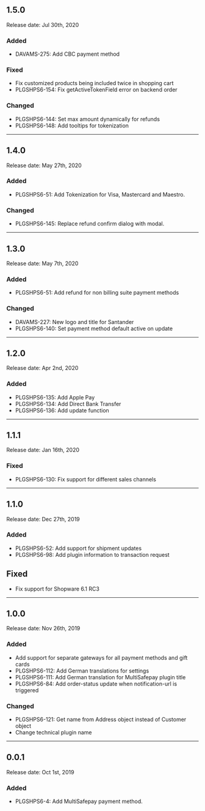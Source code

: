 ## 1.5.0
Release date: Jul 30th, 2020

### Added
+ DAVAMS-275: Add CBC payment method

### Fixed
+ Fix customized products being included twice in shopping cart
+ PLGSHPS6-154: Fix getActiveTokenField error on backend order

### Changed
+ PLGSHPS6-144: Set max amount dynamically for refunds
+ PLGSHPS6-148: Add tooltips for tokenization

***

## 1.4.0
Release date: May 27th, 2020

### Added
+ PLGSHPS6-51: Add Tokenization for Visa, Mastercard and Maestro. 

### Changed
+ PLGSHPS6-145: Replace refund confirm dialog with modal.

***

## 1.3.0
Release date: May 7th, 2020

### Added
+ PLGSHPS6-51: Add refund for non billing suite payment methods

### Changed
+ DAVAMS-227: New logo and title for Santander
+ PLGSHPS6-140: Set payment method default active on update

***

## 1.2.0
Release date: Apr 2nd, 2020

### Added
+ PLGSHPS6-135: Add Apple Pay
+ PLGSHPS6-134: Add Direct Bank Transfer
+ PLGSHPS6-136: Add update function

***

## 1.1.1
Release date: Jan 16th, 2020

### Fixed
+ PLGSHPS6-130: Fix support for different sales channels

***

## 1.1.0
Release date: Dec 27th, 2019

### Added
+ PLGSHPS6-52: Add support for shipment updates
+ PLGSHPS6-98: Add plugin information to transaction request

## Fixed
+ Fix support for Shopware 6.1 RC3

***

## 1.0.0
Release date: Nov 26th, 2019

### Added
+ Add support for separate gateways for all payment methods and gift cards
+ PLGSHPS6-112: Add German translations for settings
+ PLGSHPS6-111: Add German translation for MultiSafepay plugin title
+ PLGSHPS6-84: Add order-status update when notification-url is triggered

### Changed
+ PLGSHPS6-121: Get name from Address object instead of Customer object
+ Change technical plugin name

***

## 0.0.1
Release date: Oct 1st, 2019

### Added
+ PLGSHPS6-4: Add MultiSafepay payment method.
